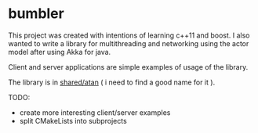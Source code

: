 # bumbler

This project was created with intentions of learning c++11 and boost.
I also wanted to write a library for multithreading and networking using the actor model after using Akka for java.

Client and server applications are simple examples of usage of the library. 

The library is in [shared/atan](https://github.com/heftyy/bumbler/tree/master/shared/atan) ( i need to find a good name for it ).

TODO:
 * create more interesting client/server examples
 * split CMakeLists into subprojects
